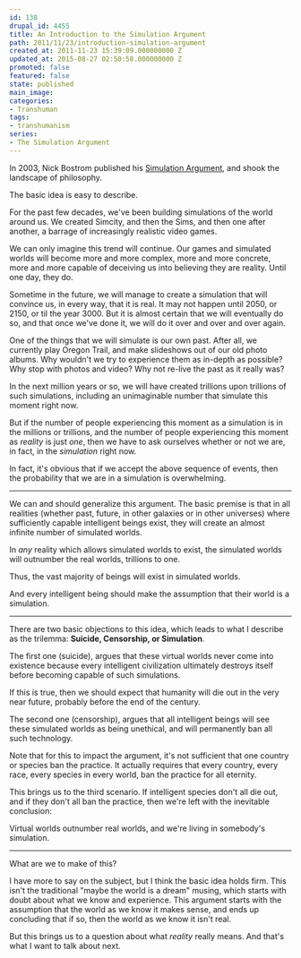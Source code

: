 ```yaml
---
id: 138
drupal_id: 4455
title: An Introduction to the Simulation Argument
path: 2011/11/23/introduction-simulation-argument
created_at: 2011-11-23 15:39:09.000000000 Z
updated_at: 2015-08-27 02:50:58.000000000 Z
promoted: false
featured: false
state: published
main_image: 
categories:
- Transhuman
tags:
- transhumanism
series:
- The Simulation Argument
---
```

In 2003, Nick Bostrom published his [Simulation Argument](http://www.simulation-argument.com/), and shook the landscape of philosophy.

The basic idea is easy to describe.

For the past few decades, we've been building simulations of the world around us. We created Simcity, and then the Sims, and then one after another, a barrage of increasingly realistic video games. 

We can only imagine this trend will continue. Our games and simulated worlds will become more and more complex, more and more concrete, more and more capable of deceiving us into believing they are reality. Until one day, they do.

Sometime in the future, we will manage to create a simulation that will convince us, in every way, that it is real. It may not happen until 2050, or 2150, or til the year 3000. But it is almost certain that we will eventually do so, and that once we've done it, we will do it over and over and over again.

One of the things that we will simulate is our own past. After all, we currently play Oregon Trail, and make slideshows out of our old photo albums. Why wouldn't we try to experience them as in-depth as possible? Why stop with photos and video? Why not re-live the past as it really was?

In the next million years or so, we will have created trillions upon trillions of such simulations, including an unimaginable number that simulate this moment right now.

But if the number of people experiencing this moment as a simulation is in the millions or trillions, and the number of people experiencing this moment as _reality_ is just _one_, then we have to ask ourselves whether or not we are, in fact, in the _simulation_ right now.

In fact, it's obvious that if we accept the above sequence of events, then the probability that we are in a simulation is overwhelming.

---

We can and should generalize this argument. The basic premise is that in all realities (whether past, future, in other galaxies or in other universes) where sufficiently capable intelligent beings exist, they will create an almost infinite number of simulated worlds. 

In _any_ reality which allows simulated worlds to exist, the simulated worlds will outnumber the real worlds, trillions to one.

Thus, the vast majority of beings will exist in simulated worlds.

And every intelligent being should make the assumption that their world is a simulation.

---

There are two basic objections to this idea, which leads to what I describe as the trilemma: **Suicide, Censorship, or Simulation**.

The first one (suicide), argues that these virtual worlds never come into existence because every intelligent civilization ultimately destroys itself before becoming capable of such simulations.

If this is true, then we should expect that humanity will die out in the very near future, probably before the end of the century.

The second one (censorship), argues that all intelligent beings will see these simulated worlds as being unethical, and will permanently ban all such technology.

Note that for this to impact the argument, it's not sufficient that one country or species ban the practice. It actually requires that every country, every race, every species in every world, ban the practice for all eternity.

This brings us to the third scenario. If intelligent species don't all die out, and if they don't all ban the practice, then we're left with the inevitable conclusion: 

Virtual worlds outnumber real worlds, and we're living in somebody's simulation.

---

What are we to make of this? 

I have more to say on the subject, but I think the basic idea holds firm. This isn't the traditional "maybe the world is a dream" musing, which starts with doubt about what we know and experience. This argument starts with the assumption that the world as we know it makes sense, and ends up concluding that if so, then the world as we know it isn't real.

But this brings us to a question about what _reality_ really means. And that's what I want to talk about next.

